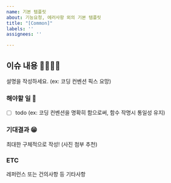 ```yaml
---
name: 기본 템플릿
about: 기능요청, 에러사항 외의 기본 템플릿
title: "[Common]"
labels: ''
assignees: ''

---
```


## 이슈 내용 🙋‍♂️🙋‍♀️
설명을 작성하세요. (ex: 코딩 컨벤션 픽스 요망)
### 해야할 일 🌟
- [ ] todo (ex: 코딩 컨벤션을 명확히 함으로써, 함수 작명시 통일성 유지)
### 기대결과 😁
최대한 구체적으로 작성! (사진 첨부 추천)
### ETC 
레퍼런스 또는 건의사항 등 기타사항
